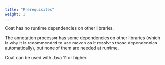 ```yaml
---
title: "Prerequisites"
weight: 1
---
```


Coat has no runtime dependencies on other libraries.

The annotation processor has some dependencies on other libraries (which is
why it is recommended to use maven as it resolves those dependencies
automatically), but none of them are needed at runtime.

<!-- FIXME: Should we change this requirement? -->
Coat can be used with Java 11 or higher.
